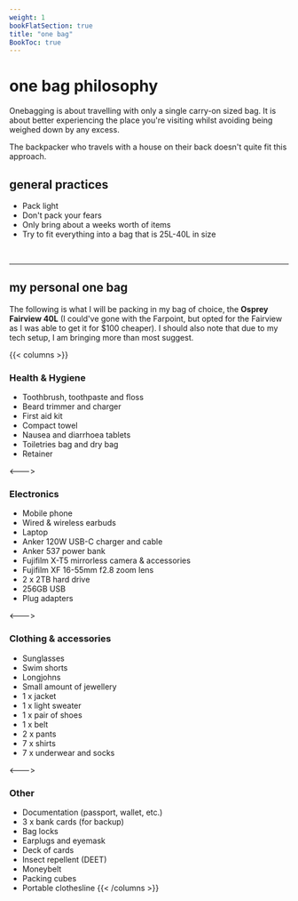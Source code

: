```yaml
---
weight: 1
bookFlatSection: true
title: "one bag"
BookToc: true
---
```


# one bag philosophy

Onebagging is about travelling with only a single carry-on sized bag. It is about better experiencing the place you're visiting whilst avoiding being weighed down by any excess. 

The backpacker who travels with a house on their back doesn't quite fit this approach.

## general practices

- Pack light
- Don't pack your fears
- Only bring about a weeks worth of items
- Try to fit everything into a bag that is 25L-40L in size

<br>

-------

## my personal one bag

The following is what I will be packing in my bag of choice, the **Osprey Fairview 40L** (I could've gone with the Farpoint, but opted for the Fairview as I was able to get it for $100 cheaper). I should also note that due to my tech setup, I am bringing more than most suggest.

{{< columns >}}
### Health & Hygiene
- Toothbrush, toothpaste and floss
- Beard trimmer and charger
- First aid kit
- Compact towel
- Nausea and diarrhoea tablets
- Toiletries bag and dry bag
- Retainer

<--->

### Electronics
- Mobile phone
- Wired & wireless earbuds
- Laptop
- Anker 120W USB-C charger and cable
- Anker 537 power bank
- Fujifilm X-T5 mirrorless camera & accessories
- Fujifilm XF 16-55mm f2.8 zoom lens
- 2 x 2TB hard drive
- 256GB USB
- Plug adapters

<--->

### Clothing & accessories
- Sunglasses
- Swim shorts
- Longjohns
- Small amount of jewellery
- 1 x jacket
- 1 x light sweater
- 1 x pair of shoes
- 1 x belt
- 2 x pants
- 7 x shirts
- 7 x underwear and socks

<--->

### Other
- Documentation (passport, wallet, etc.)
- 3 x bank cards (for backup)
- Bag locks
- Earplugs and eyemask
- Deck of cards
- Insect repellent (DEET)
- Moneybelt
- Packing cubes
- Portable clothesline
{{< /columns >}}